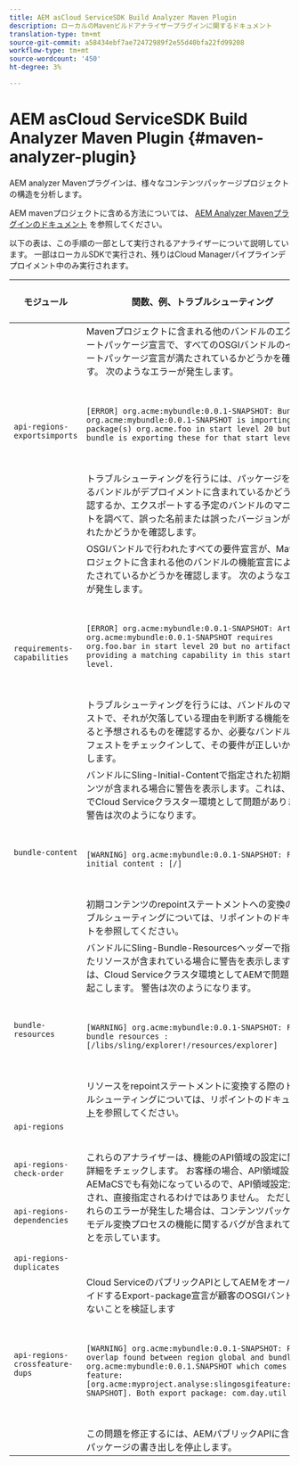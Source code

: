 ```yaml
---
title: AEM asCloud ServiceSDK Build Analyzer Maven Plugin
description: ローカルのMavenビルドアナライザープラグインに関するドキュメント
translation-type: tm+mt
source-git-commit: a58434ebf7ae72472989f2e55d40bfa22fd99208
workflow-type: tm+mt
source-wordcount: '450'
ht-degree: 3%

---
```



# AEM asCloud ServiceSDK Build Analyzer Maven Plugin {#maven-analyzer-plugin}

AEM analyzer Mavenプラグインは、様々なコンテンツパッケージプロジェクトの構造を分析します。

AEM mavenプロジェクトに含める方法については、 [AEM Analyzer Mavenプラグインのドキュメント](https://github.com/adobe/aemanalyser-maven-plugin/blob/main/aemanalyser-maven-plugin/README.md) を参照してください。

以下の表は、この手順の一部として実行されるアナライザーについて説明しています。 一部はローカルSDKで実行され、残りはCloud Managerパイプラインデプロイメント中のみ実行されます。

| モジュール | 関数、例、トラブルシューティング | ローカル SDK | Cloud Manager |
|---|---|---|---|
| `api-regions-exportsimports` | Mavenプロジェクトに含まれる他のバンドルのエクスポートパッケージ宣言で、すべてのOSGIバンドルのインポートパッケージ宣言が満たされているかどうかを確認します。 次のようなエラーが発生します。 <p> </p> `[ERROR] org.acme:mybundle:0.0.1-SNAPSHOT: Bundle org.acme:mybundle:0.0.1-SNAPSHOT is importing package(s) org.acme.foo in start level 20 but no bundle is exporting these for that start level.`<p> </p>トラブルシューティングを行うには、パッケージを提供するバンドルがデプロイメントに含まれているかどうかを確認するか、エクスポートする予定のバンドルのマニフェストを調べて、誤った名前または誤ったバージョンが使用されたかどうかを確認します。 | はい | はい |
| `requirements-capabilities` | OSGIバンドルで行われたすべての要件宣言が、Mavenプロジェクトに含まれる他のバンドルの機能宣言によって満たされているかどうかを確認します。 次のようなエラーが発生します。 <p> </p> `[ERROR] org.acme:mybundle:0.0.1-SNAPSHOT: Artifact org.acme:mybundle:0.0.1-SNAPSHOT requires org.foo.bar in start level 20 but no artifact is providing a matching capability in this start level.`<p> </p> トラブルシューティングを行うには、バンドルのマニフェストで、それが欠落している理由を判断する機能を宣言すると予想されるものを確認するか、必要なバンドルのマニフェストをチェックインして、その要件が正しいかを確認します。 | はい | はい |
| `bundle-content` | バンドルにSling-Initial-Contentで指定された初期コンテンツが含まれる場合に警告を表示します。これは、AEMでCloud Serviceクラスター環境として問題があります。 警告は次のようになります。 <p> </p> `[WARNING] org.acme:mybundle:0.0.1-SNAPSHOT: Found initial content : [/]` <p> </p>初期コンテンツのrepointステートメントへの変換のトラブルシューティングについては、リポイントのドキュメントを参照してください。 | はい | はい |
| `bundle-resources` | バンドルにSling-Bundle-Resourcesヘッダーで指定されたリソースが含まれている場合に警告を表示します。これは、Cloud Serviceクラスタ環境としてAEMで問題を引き起こします。 警告は次のようになります。<p> </p> `[WARNING] org.acme:mybundle:0.0.1-SNAPSHOT: Found bundle resources : [/libs/sling/explorer!/resources/explorer]`<p> </p> リソースをrepointステートメントに変換する際のトラブルシューティングについては、リポイントのドキュメ [ント](https://experienceleague.adobe.com/docs/experience-manager-cloud-service/implementing/developing/aem-project-content-package-structure.html?lang=en#repo-init)を参照してください。 | はい | はい |
| `api-regions`<p> </p>`api-regions-check-order`<p> </p>`api-regions-dependencies`<p> </p>`api-regions-duplicates` | これらのアナライザーは、機能のAPI領域の設定に関する詳細をチェックします。 お客様の場合、API領域設定は、AEMaCSでも有効になっているので、API領域設定が生成され、直接指定されるわけではありません。 ただし、これらのエラーが発生した場合は、コンテンツパッケージにモデル変換プロセスの機能に関するバグが含まれていることを示しています。 | はい | はい |
| `api-regions-crossfeature-dups` | Cloud ServiceのパブリックAPIとしてAEMをオーバーライドするExport-package宣言が顧客のOSGIバンドルにないことを検証します<p> </p>`[WARNING] org.acme:mybundle:0.0.1-SNAPSHOT: Package overlap found between region global and bundle org.acme:mybundle:0.0.1.SNAPSHOT which comes from feature: [org.acme:myproject.analyse:slingosgifeature:0.0.1-SNAPSHOT]. Both export package: com.day.util`<p> </p>この問題を修正するには、AEMパブリックAPIに含まれるパッケージの書き出しを停止します。 | はい | はい |